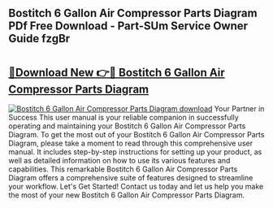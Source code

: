 ## Bostitch 6 Gallon Air Compressor Parts Diagram PDf Free Download - Part-SUm Service Owner Guide fzgBr

# <h2><a href="http://dfne5v.blite.top/?on=Bostitch+6+Gallon+Air+Compressor+Parts+Diagram">🔗Download New 👉🔴 Bostitch 6 Gallon Air Compressor Parts Diagram</a></h2>

[![Bostitch 6 Gallon Air Compressor Parts Diagram download](https://i.imgur.com/lujVjoI.png)](http://dfne5v.blite.top/?on=Bostitch+6+Gallon+Air+Compressor+Parts+Diagram)
Your Partner in Success This user manual is your reliable companion in successfully operating and maintaining your Bostitch 6 Gallon Air Compressor Parts Diagram. To get the most out of your Bostitch 6 Gallon Air Compressor Parts Diagram, please take a moment to read through this comprehensive user manual. It includes step-by-step instructions for setting up your product, as well as detailed information on how to use its various features and capabilities. This remarkable Bostitch 6 Gallon Air Compressor Parts Diagram offers a comprehensive suite of features designed to streamline your workflow. Let's Get Started! Contact us today and let us help you make the most of your new Bostitch 6 Gallon Air Compressor Parts Diagram.
